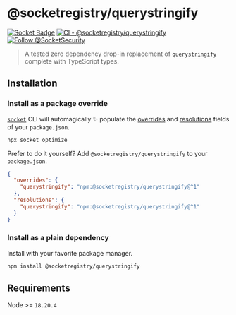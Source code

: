 # @socketregistry/querystringify

[![Socket Badge](https://socket.dev/api/badge/npm/package/@socketregistry/querystringify)](https://socket.dev/npm/package/@socketregistry/querystringify)
[![CI - @socketregistry/querystringify](https://github.com/SocketDev/socket-registry-js/actions/workflows/test.yml/badge.svg)](https://github.com/SocketDev/socket-registry-js/actions/workflows/test.yml)
[![Follow @SocketSecurity](https://img.shields.io/twitter/follow/SocketSecurity?style=social)](https://twitter.com/SocketSecurity)

> A tested zero dependency drop-in replacement of
> [`querystringify`](https://socket.dev/npm/package/querystringify) complete
> with TypeScript types.

## Installation

### Install as a package override

[`socket`](https://socket.dev/npm/package/socket) CLI will automagically
:sparkles: populate the
[overrides](https://docs.npmjs.com/cli/v9/configuring-npm/package-json#overrides)
and [resolutions](https://yarnpkg.com/configuration/manifest#resolutions) fields
of your `package.json`.

```sh
npx socket optimize
```

Prefer to do it yourself? Add `@socketregistry/querystringify` to your
`package.json`.

```json
{
  "overrides": {
    "querystringify": "npm:@socketregistry/querystringify@^1"
  },
  "resolutions": {
    "querystringify": "npm:@socketregistry/querystringify@^1"
  }
}
```

### Install as a plain dependency

Install with your favorite package manager.

```sh
npm install @socketregistry/querystringify
```

## Requirements

Node >= `18.20.4`
